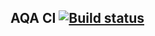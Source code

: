 ## AQA CI [![Build status](https://ci.appveyor.com/api/projects/status/pyxq0c3ox2xgevj3?svg=true)](https://ci.appveyor.com/project/greyear/aqa-ci)